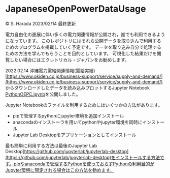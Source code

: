 # JapaneseOpenPowerDataUsage 
&copy; S. Harada 2023/02/14 最終更新

電力自由化の進展に伴い多くの電力関連情報が公開され，誰でも利用できるようになっています。
このレポジトリにはそれら公開データを取り込んで利用するためのプログラムを掲載していく予定です。
データを取り込み自分で処理するための方法を学んでもらうことを目的としています。
可視化した結果だけを閲覧したい場合にはエクレトリカル・ジャパンをお勧めします。

2022.02.14 沖縄電力需給関連情報(需給実績)[https://www.okiden.co.jp/business-support/service/supply-and-demand/](https://www.okiden.co.jp/business-support/service/supply-and-demand/)
からダウンロードしたデータを読み込みプロットするJupyter Notebook [PythonOEPC.ipynb](https://github.com/S-Ha/JapaneseOpenPowerDataUsage/blob/main/PythonOEPC.ipynb)を公開しました。

Jupyter Notebookのファイルを利用するためにはいくつかの方法があります。
* pipで管理するpythonにjupyter環境を追加インストール
* anacondaのインストーラを用いてpythonやjupyter環境を同時にインストール
* Jupyter Lab Desktopをアプリケーションとしてインストール

最も簡単に利用する方法は最後のJupyter Lab Desktop[https://github.com/jupyterlab/jupyterlab-desktop](https://github.com/jupyterlab/jupyterlab-desktop)をインストールする方法です。pipやanacondaで管理するPythonを使っておらずPythonの利用目的がJupyter環境に限定される場合はこの方法を勧めます。
